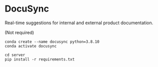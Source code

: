 # DocuSync
Real-time suggestions for internal and external product documentation.

(Not required)
```
conda create --name docusync python=3.8.10
conda activate docusync
```

```
cd server
pip install -r requirements.txt
```

